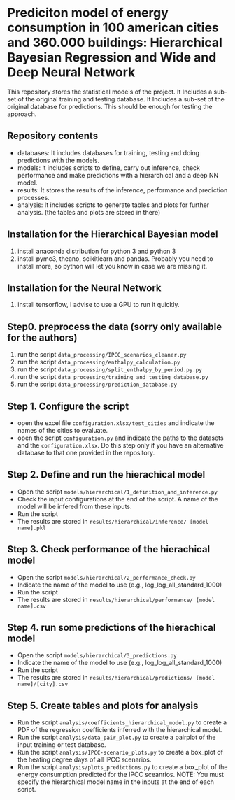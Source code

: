 # Prediciton model of energy consumption in 100 american cities and 360.000 buildings: Hierarchical Bayesian Regression and Wide and Deep Neural Network


This repository stores the statistical models of the project.
It Includes a sub-set of the original training and testing database.
It Includes a sub-set of the original database for predictions.
This should be enough for testing the approach.

## Repository contents
- databases: It includes databases for training, testing and doing predictions with the models.
- models: it includes scripts to define, carry out inference, check performance and make predictions with a hierarchical and a deep NN model.
- results: It stores the results of the inference, performance and prediction processes.
- analysis: It includes scripts to generate tables and plots for further analysis. (the tables and plots are stored in there)

## Installation for the Hierarchical Bayesian model
1. install anaconda distribution for python 3 and python 3
2. install pymc3, theano, scikitlearn and pandas. Probably you need to install more, so python will let you know in case we are missing it.

## Installation for the Neural Network
1. install tensorflow, I advise to use a GPU to run it quickly.

## Step0. preprocess the data (sorry only available for the authors)
1. run the script `data_processing/IPCC_scenarios_cleaner.py`
2. run the script `data_processing/enthalpy_calculation.py`
3. run the script `data_processing/split_enthalpy_by_period.py.py`
4. run the script `data_processing/training_and_testing_database.py`
5. run the script `data_processing/prediction_database.py`

## Step 1. Configure the script
- open the excel file `configuration.xlsx/test_cities` and indicate the names of the cities to evaluate.
- open the script `configuration.py` and indicate the paths to the datasets and the `configuration.xlsx`. Do this step only if you have an alternative database to that one provided in the repository.

## Step 2. Define and run the hierachical model
- Open the script `models/hierarchical/1_definition_and_inference.py`
- Check the input configurations at the end of the script. A name of the model will be infered from these inputs.
- Run the script
- The results are stored in `results/hierarchical/inference/ [model name].pkl`

## Step 3. Check performance of the hierachical model
- Open the script `models/hierarchical/2_performance_check.py`
- Indicate the name of the model to use (e.g., log_log_all_standard_1000)
- Run the script
- The results are stored in `results/hierarchical/performance/ [model name].csv`

## Step 4. run some predictions of the hierachical model
- Open the script `models/hierarchical/3_predictions.py`
- Indicate the name of the model to use (e.g., log_log_all_standard_1000)
- Run the script
- The results are stored in `results/hierarchical/predictions/ [model name]/[city].csv`

## Step 5. Create tables and plots for analysis
- Run the script `analysis/coefficients_hierarchical_model.py` to create a PDF of the regression coefficients inferred with the hierarchical model.
- Run the script `analysis/data_pair_plot.py` to create a pairplot of the input training or test database.
- Run the script `analysis/IPCC-scenario_plots.py` to create a box_plot of the heating degree days of all IPCC scenarios.
- Run the script `analysis/plots_predictions.py` to create a box_plot of the energy consumption predicted for the IPCC sceanrios.
NOTE: You must specify the hierarchical model name in the inputs at the end of each script.
